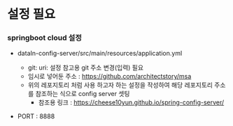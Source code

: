 # 설정 필요
### springboot cloud 설정
- dataIn-config-server/src/main/resources/application.yml
  - git: uri: 설정 참고용 git 주소 변경(입력) 필요
  - 임시로 넣어둔 주소 : https://github.com/architectstory/msa
  - 위의 레포지토리 처럼 사용 하고자 하는 설정을 작성하여 해당 레포지토리 주소를 참조하는 식으로 config server 셋팅
    - 참조용 링크 : https://cheese10yun.github.io/spring-config-server/
  
- PORT : 8888